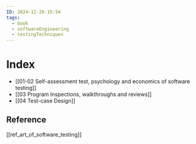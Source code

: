 ```yaml
---
ID: 2024-12-26-15:54
tags:
  - book
  - softwareEngineering
  - testingTechniques
---
```

# Index

- [[01-02 Self-assessment test, psychology and economics of software testing]]
- [[03 Program Inspections, walkthroughs and reviews]]
- [[04 Test-case Design]]
## Reference
[[ref_art_of_software_testing]]
